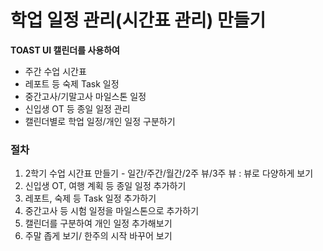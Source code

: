 # 학업 일정 관리(시간표 관리) 만들기

**TOAST UI 캘린더를 사용하여**

* 주간 수업 시간표
* 레포트 등 숙제 Task 일정
* 중간고사/기말고사 마일스톤 일정
* 신입생 OT 등 종일 일정 관리
* 캘린더별로 학업 일정/개인 일정 구분하기

### 절차

1. 2학기 수업 시간표 만들기 - 일간/주간/월간/2주 뷰/3주 뷰 : 뷰로 다양하게 보기
2. 신입생 OT, 여행 계획 등 종일 일정 추가하기
3. 레포트, 숙제 등 Task 일정 추가하기
4. 중간고사 등 시험 일정을 마일스톤으로 추가하기
5. 캘린더를 구분하여 개인 일정 추가해보기
6. 주말 좁게 보기/ 한주의 시작 바꾸어 보기
